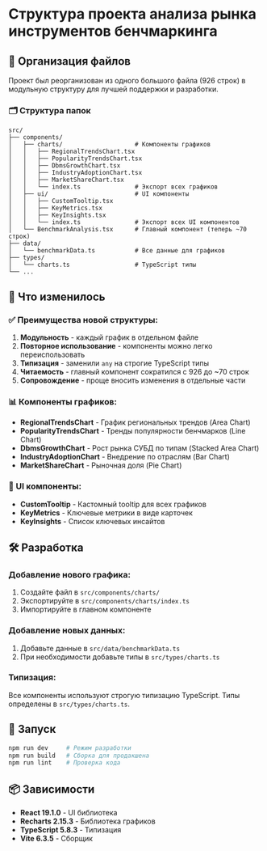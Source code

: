# Структура проекта анализа рынка инструментов бенчмаркинга

## 📁 Организация файлов

Проект был реорганизован из одного большого файла (926 строк) в модульную структуру для лучшей поддержки и разработки.

### 🗂️ Структура папок

```
src/
├── components/
│   ├── charts/                    # Компоненты графиков
│   │   ├── RegionalTrendsChart.tsx
│   │   ├── PopularityTrendsChart.tsx
│   │   ├── DbmsGrowthChart.tsx
│   │   ├── IndustryAdoptionChart.tsx
│   │   ├── MarketShareChart.tsx
│   │   └── index.ts               # Экспорт всех графиков
│   ├── ui/                        # UI компоненты
│   │   ├── CustomTooltip.tsx
│   │   ├── KeyMetrics.tsx
│   │   ├── KeyInsights.tsx
│   │   └── index.ts               # Экспорт всех UI компонентов
│   └── BenchmarkAnalysis.tsx      # Главный компонент (теперь ~70 строк)
├── data/
│   └── benchmarkData.ts           # Все данные для графиков
├── types/
│   └── charts.ts                  # TypeScript типы
└── ...
```

## 🔄 Что изменилось

### ✅ Преимущества новой структуры:

1. **Модульность** - каждый график в отдельном файле
2. **Повторное использование** - компоненты можно легко переиспользовать
3. **Типизация** - заменили `any` на строгие TypeScript типы
4. **Читаемость** - главный компонент сократился с 926 до ~70 строк
5. **Сопровождение** - проще вносить изменения в отдельные части

### 📊 Компоненты графиков:

- **RegionalTrendsChart** - График региональных трендов (Area Chart)
- **PopularityTrendsChart** - Тренды популярности бенчмарков (Line Chart)
- **DbmsGrowthChart** - Рост рынка СУБД по типам (Stacked Area Chart)
- **IndustryAdoptionChart** - Внедрение по отраслям (Bar Chart)
- **MarketShareChart** - Рыночная доля (Pie Chart)

### 🎨 UI компоненты:

- **CustomTooltip** - Кастомный tooltip для всех графиков
- **KeyMetrics** - Ключевые метрики в виде карточек
- **KeyInsights** - Список ключевых инсайтов

## 🛠️ Разработка

### Добавление нового графика:

1. Создайте файл в `src/components/charts/`
2. Экспортируйте в `src/components/charts/index.ts`
3. Импортируйте в главном компоненте

### Добавление новых данных:

1. Добавьте данные в `src/data/benchmarkData.ts`
2. При необходимости добавьте типы в `src/types/charts.ts`

### Типизация:

Все компоненты используют строгую типизацию TypeScript. Типы определены в `src/types/charts.ts`.

## 🚀 Запуск

```bash
npm run dev     # Режим разработки
npm run build   # Сборка для продакшена
npm run lint    # Проверка кода
```

## 📦 Зависимости

- **React 19.1.0** - UI библиотека
- **Recharts 2.15.3** - Библиотека графиков
- **TypeScript 5.8.3** - Типизация
- **Vite 6.3.5** - Сборщик

